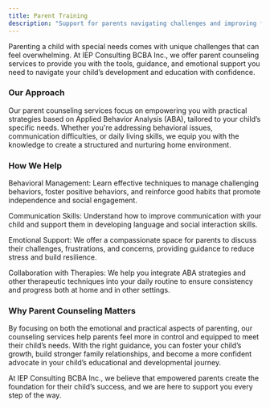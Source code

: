 ```yaml
---
title: Parent Training
description: "Support for parents navigating challenges and improving family dynamics. "
---
```

Parenting a child with special needs comes with unique challenges that can feel overwhelming. At IEP Consulting BCBA Inc., we offer parent counseling services to provide you with the tools, guidance, and emotional support you need to navigate your child’s development and education with confidence.

### Our Approach
Our parent counseling services focus on empowering you with practical strategies based on Applied Behavior Analysis (ABA), tailored to your child’s specific needs. Whether you're addressing behavioral issues, communication difficulties, or daily living skills, we equip you with the knowledge to create a structured and nurturing home environment.

### How We Help

Behavioral Management: Learn effective techniques to manage challenging behaviors, foster positive behaviors, and reinforce good habits that promote independence and social engagement.

Communication Skills: Understand how to improve communication with your child and support them in developing language and social interaction skills.

Emotional Support: We offer a compassionate space for parents to discuss their challenges, frustrations, and concerns, providing guidance to reduce stress and build resilience.

Collaboration with Therapies: We help you integrate ABA strategies and other therapeutic techniques into your daily routine to ensure consistency and progress both at home and in other settings.

### Why Parent Counseling Matters
By focusing on both the emotional and practical aspects of parenting, our counseling services help parents feel more in control and equipped to meet their child’s needs. With the right guidance, you can foster your child’s growth, build stronger family relationships, and become a more confident advocate in your child’s educational and developmental journey.

At IEP Consulting BCBA Inc., we believe that empowered parents create the foundation for their child’s success, and we are here to support you every step of the way.